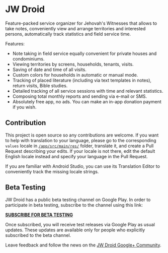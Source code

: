 # JW Droid
Feature-packed service organizer for Jehovah's Witnesses that allows to take notes, conveniently view and arrange territories and interested persons, automatically track statistics and field service time.

Features:

* Note taking in field service equally convenient for private houses and condominiums.
* Viewing territories by screens, households, tenants, visits.
* Saving of date and time of all visits.
* Custom colors for households in automatic or manual mode.
* Tracking of placed literature (including via text templates in notes), return visits, Bible studies.
* Detailed tracking of all service sessions with time and relevant statistics.
* Composing total monthly reports and sending via e-mail or SMS.
* Absolutely free app, no ads. You can make an in-app donation payment if you wish.

## Contribution

This project is open source so any contributions are welcome.
If you want to help with translation to your language, please go to the corresponding `values` locale in [`/app/src/main/res/`](https://github.com/jwdroid/jwdroid/tree/master/app/src/main/res) folder,
translate it, and create a Pull Request describing your edits. If your locale is not there, edit the default English locale instead and specify your language in the Pull Request. 

If you are familiar with Android Studio, you can use its Translation Editor to conveniently track the missing locale strings.

## Beta Testing

JW Droid has a public beta testing channel on Google Play. In order to participate in beta testing, subscribe to the channel using this link: 

[**SUBSCRIBE FOR BETA TESTING**](https://play.google.com/apps/testing/com.jwdroid)

Once subscribed, you will receive test releases via Google Play as usual updates. These updates are available only for people who explicitly subscribed to the beta channel.

Leave feedback and follow the news on the [JW Droid Google+ Community](https://plus.google.com/communities/112371364498094492171).
